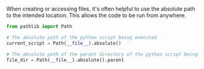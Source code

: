 When creating or accessing files, it's often helpful to use the absolute path to the intended location.
This allows the code to be run from anywhere.

```python
from pathlib import Path

# The absolute path of the python script being executed
current_script = Path(__file__).absolute()

# The absolute path of the parent directory of the python script being executed
file_dir = Path(__file__).absolute().parent
```
